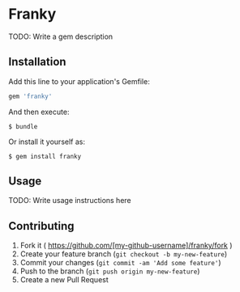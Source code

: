 # Franky

TODO: Write a gem description

## Installation

Add this line to your application's Gemfile:

```ruby
gem 'franky'
```

And then execute:

    $ bundle

Or install it yourself as:

    $ gem install franky

## Usage

TODO: Write usage instructions here

## Contributing

1. Fork it ( https://github.com/[my-github-username]/franky/fork )
2. Create your feature branch (`git checkout -b my-new-feature`)
3. Commit your changes (`git commit -am 'Add some feature'`)
4. Push to the branch (`git push origin my-new-feature`)
5. Create a new Pull Request
